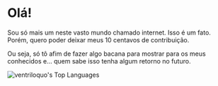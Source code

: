 # Olá!

Sou só mais um neste vasto mundo chamado internet. Isso é um fato. Porém, quero poder deixar meus 10 centavos de contribuição.

Ou seja, só tô afim de fazer algo bacana para mostrar para os meus conhecidos e... quem sabe isso tenha algum retorno no futuro.

![ventriloquo's Top Languages](https://github-readme-stats.vercel.app/api/top-langs/?username=ventriloquo&theme=solarized-dark&show_icons=true&hide_border=true&layout=compact)